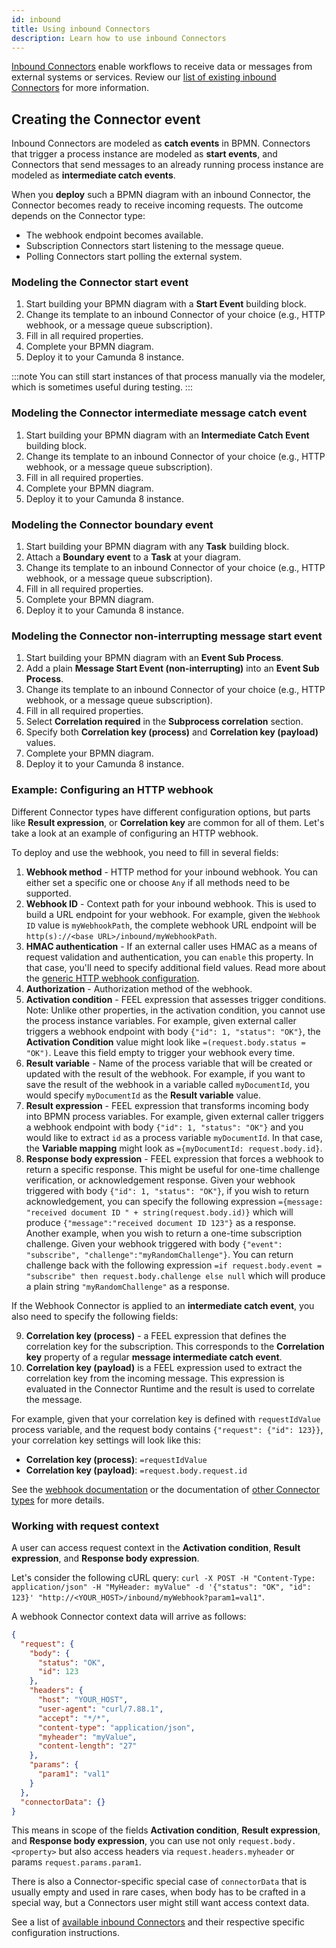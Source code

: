 ```yaml
---
id: inbound
title: Using inbound Connectors
description: Learn how to use inbound Connectors
---
```


[Inbound Connectors](/components/connectors/connector-types.md#inbound-connectors) enable workflows to receive data or messages from external systems or services.
Review our [list of existing inbound Connectors](/components/connectors/out-of-the-box-connectors/available-connectors-overview.md) for more information.

## Creating the Connector event

Inbound Connectors are modeled as **catch events** in BPMN. Connectors that trigger a process instance are modeled as **start events**, and Connectors that send messages to an already running process instance are modeled as **intermediate catch events**.

When you **deploy** such a BPMN diagram with an inbound Connector, the Connector becomes ready to receive incoming requests. The outcome depends on the Connector type:

- The webhook endpoint becomes available.
- Subscription Connectors start listening to the message queue.
- Polling Connectors start polling the external system.

### Modeling the Connector start event

1. Start building your BPMN diagram with a **Start Event** building block.
2. Change its template to an inbound Connector of your choice (e.g., HTTP webhook, or a message queue subscription).
3. Fill in all required properties.
4. Complete your BPMN diagram.
5. Deploy it to your Camunda 8 instance.

:::note
You can still start instances of that process manually via the modeler, which is sometimes useful during testing.
:::

### Modeling the Connector intermediate message catch event

1. Start building your BPMN diagram with an **Intermediate Catch Event** building block.
2. Change its template to an inbound Connector of your choice (e.g., HTTP webhook, or a message queue subscription).
3. Fill in all required properties.
4. Complete your BPMN diagram.
5. Deploy it to your Camunda 8 instance.

### Modeling the Connector boundary event

1. Start building your BPMN diagram with any **Task** building block.
2. Attach a **Boundary event** to a **Task** at your diagram.
3. Change its template to an inbound Connector of your choice (e.g., HTTP webhook, or a message queue subscription).
4. Fill in all required properties.
5. Complete your BPMN diagram.
6. Deploy it to your Camunda 8 instance.

### Modeling the Connector non-interrupting message start event

1. Start building your BPMN diagram with an **Event Sub Process**.
2. Add a plain **Message Start Event (non-interrupting)** into an **Event Sub Process**.
3. Change its template to an inbound Connector of your choice (e.g., HTTP webhook, or a message queue subscription).
4. Fill in all required properties.
5. Select **Correlation required** in the **Subprocess correlation** section.
6. Specify both **Correlation key (process)** and **Correlation key (payload)** values.
7. Complete your BPMN diagram.
8. Deploy it to your Camunda 8 instance.

### Example: Configuring an HTTP webhook

Different Connector types have different configuration options, but parts like **Result expression**, or **Correlation key** are common for all of them. Let's take a look at an example of configuring an HTTP webhook.

To deploy and use the webhook, you need to fill in several fields:

1. **Webhook method** - HTTP method for your inbound webhook. You can either set a specific one or choose `Any` if all methods need to be supported.
2. **Webhook ID** - Context path for your inbound webhook. This is used to build a URL endpoint for your webhook. For example, given the `Webhook ID` value is `myWebhookPath`, the complete webhook URL endpoint will be `http(s)://<base URL>/inbound/myWebhookPath`.
3. **HMAC authentication** - If an external caller uses HMAC as a means of request validation and authentication, you can `enable` this property. In that case, you'll need to specify additional field values. Read more about the [generic HTTP webhook configuration](/components/connectors/protocol/http-webhook.md).
4. **Authorization** - Authorization method of the webhook.
5. **Activation condition** - FEEL expression that assesses trigger conditions. Note: Unlike other properties, in the activation condition, you cannot use the process instance variables. For example, given external caller triggers a webhook endpoint with body `{"id": 1, "status": "OK"}`, the **Activation Condition** value might look like `=(request.body.status = "OK")`. Leave this field empty to trigger your webhook every time.
6. **Result variable** - Name of the process variable that will be created or updated with the result of the webhook. For example, if you want to save the result of the webhook in a variable called `myDocumentId`, you would specify `myDocumentId` as the **Result variable** value.
7. **Result expression** - FEEL expression that transforms incoming body into BPMN process variables. For example, given external caller triggers a webhook endpoint with body `{"id": 1, "status": "OK"}` and you would like to extract `id` as a process variable `myDocumentId`. In that case, the **Variable mapping** might look as `={myDocumentId: request.body.id}`.
8. **Response body expression** - FEEL expression that forces a webhook to return a specific response.
   This might be useful for one-time challenge verification, or acknowledgement response.
   Given your webhook triggered with body `{"id": 1, "status": "OK"}`, if you wish to return acknowledgement, you can specify the following expression `={message: "received document ID " + string(request.body.id)}` which will produce `{"message":"received document ID 123"}` as a response.
   Another example, when you wish to return a one-time subscription challenge. Given your webhook triggered with body `{"event": "subscribe", "challenge":"myRandomChallenge"}`. You can return challenge back with the following expression `=if request.body.event = "subscribe" then request.body.challenge else null` which will produce a plain string `"myRandomChallenge"` as a response.

If the Webhook Connector is applied to an **intermediate catch event**, you also need to specify the following fields:

9. **Correlation key (process)** - a FEEL expression that defines the correlation key for the subscription. This corresponds to the **Correlation key** property of a regular **message intermediate catch event**.
10. **Correlation key (payload)** is a FEEL expression used to extract the correlation key from the incoming message. This expression is evaluated in the Connector Runtime and the result is used to correlate the message.

For example, given that your correlation key is defined with `requestIdValue` process variable, and the request body contains `{"request": {"id": 123}}`, your correlation key settings will look like this:

- **Correlation key (process)**: `=requestIdValue`
- **Correlation key (payload)**: `=request.body.request.id`

See the [webhook documentation](/components/connectors/protocol/http-webhook.md) or the documentation of [other Connector types](/components/connectors/out-of-the-box-connectors/available-connectors-overview.md) for more details.

### Working with request context

A user can access request context in the **Activation condition**, **Result expression**, and **Response body expression**.

Let's consider the following cURL query: `curl -X POST -H "Content-Type: application/json" -H "MyHeader: myValue" -d '{"status": "OK", "id": 123}' "http://<YOUR_HOST>/inbound/myWebhook?param1=val1"`.

A webhook Connector context data will arrive as follows:

```json
{
  "request": {
    "body": {
      "status": "OK",
      "id": 123
    },
    "headers": {
      "host": "YOUR_HOST",
      "user-agent": "curl/7.88.1",
      "accept": "*/*",
      "content-type": "application/json",
      "myheader": "myValue",
      "content-length": "27"
    },
    "params": {
      "param1": "val1"
    }
  },
  "connectorData": {}
}
```

This means in scope of the fields **Activation condition**, **Result expression**, and **Response body expression**,
you can use not only `request.body.<property>` but also access headers via `request.headers.myheader` or params `request.params.param1`.

There is also a Connector-specific special case of `connectorData` that is usually empty and used in rare cases, when body has to be crafted in a special way, but a Connectors user might still want access context data.

See a list of [available inbound Connectors](/components/connectors/out-of-the-box-connectors/available-connectors-overview.md) and their respective specific configuration instructions.
